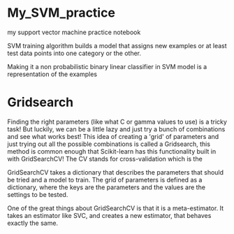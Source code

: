 # My_SVM_practice
my support vector machine practice notebook

SVM training algorithm builds a model that assigns new examples or at least test data points into one category or the other.

Making it a non probabilistic binary linear classifier in SVM model is a representation of the examples


# Gridsearch

Finding the right parameters (like what C or gamma values to use) is a tricky task! But luckily, we can be a little lazy and just try a bunch of combinations and see what works best! This idea of creating a 'grid' of parameters and just trying out all the possible combinations is called a Gridsearch, this method is common enough that Scikit-learn has this functionality built in with GridSearchCV! The CV stands for cross-validation which is the

GridSearchCV takes a dictionary that describes the parameters that should be tried and a model to train. The grid of parameters is defined as a dictionary, where the keys are the parameters and the values are the settings to be tested. 

One of the great things about GridSearchCV is that it is a meta-estimator. It takes an estimator like SVC, and creates a new estimator, that behaves exactly the same.
